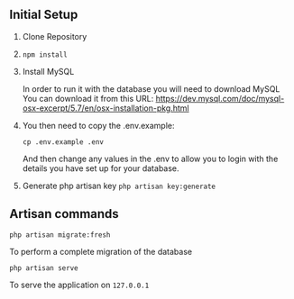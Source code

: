 ## Initial Setup
1. Clone Repository
2. `npm install`
3. Install MySQL

    In order to run it with the database you will need to download MySQL
    You can download it from this URL: https://dev.mysql.com/doc/mysql-osx-excerpt/5.7/en/osx-installation-pkg.html

4. You then need to copy the .env.example:

    `cp .env.example .env`

    And then change any values in the .env to allow you to login with the details you have set up for your database.

5. Generate php artisan key
   `php artisan key:generate`
## Artisan commands
`php artisan migrate:fresh`

To perform a complete migration of the database

`php artisan serve`

To serve the application on `127.0.0.1`
